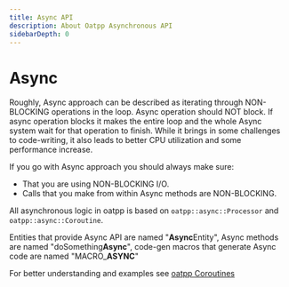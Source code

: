 ```yaml
---
title: Async API
description: About Oatpp Asynchronous API
sidebarDepth: 0
---
```


# Async <seo/>

Roughly, Async approach can be described as iterating through NON-BLOCKING operations in the loop. 
Async operation should NOT block. If async operation blocks it makes the entire loop and the whole Async system wait for that operation to finish.
While it brings in some challenges to code-writing, it also leads to better CPU utilization and some performance increase.

If you go with Async approach you should always make sure:

- That you are using NON-BLOCKING I/O.
- Calls that you make from within Async methods are NON-BLOCKING.

All asynchronous logic in oatpp is based on `oatpp::async::Processor` and `oatpp::async::Coroutine`. 

Entities that provide Async API are named "**Async**Entity", Async methods are named "doSomething**Async**", 
code-gen macros that generate Async code are named "MACRO_**ASYNC**"
 
For better understanding and examples see [oatpp Coroutines](/docs/oatpp-coroutines/)

